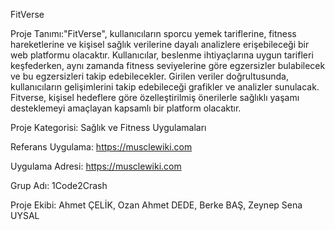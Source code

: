 FitVerse

Proje Tanımı:"FitVerse", kullanıcıların sporcu yemek tariflerine, fitness hareketlerine ve kişisel sağlık verilerine dayalı analizlere erişebileceği bir web platformu olacaktır. Kullanıcılar, beslenme ihtiyaçlarına uygun tarifleri keşfederken, aynı zamanda fitness seviyelerine göre egzersizler bulabilecek ve bu egzersizleri takip edebilecekler. Girilen veriler doğrultusunda, kullanıcıların gelişimlerini takip edebileceği grafikler ve analizler sunulacak. Fitverse, kişisel hedeflere göre özelleştirilmiş önerilerle sağlıklı yaşamı desteklemeyi amaçlayan kapsamlı bir platform olacaktır.

Proje Kategorisi: Sağlık ve Fitness Uygulamaları

Referans Uygulama: https://musclewiki.com

Uygulama Adresi: https://musclewiki.com

Grup Adı: 1Code2Crash

Proje Ekibi: Ahmet ÇELİK, Ozan Ahmet DEDE, Berke BAŞ, Zeynep Sena UYSAL
